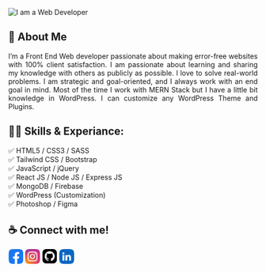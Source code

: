 ![I am a Web Developer](https://github.com/towfiqislambd/towfiqislambd/blob/main/Blue%20White%20Modern%20Online%20Business%20Webinar%20Banner.png)

## 🚀 About Me
<p align="justify">I’m a Front End Web developer passionate about making error-free websites with 100% client satisfaction. I am passionate about learning and sharing my knowledge with others as publicly as possible. I love to solve real-world problems. I am strategic and goal-oriented, and I always work with an end goal in mind. Most of the time I work with MERN Stack but I have a little bit knowledge in WordPress. I can customize any WordPress Theme and Plugins.</p>

## 👨‍💻 Skills & Experiance: 
✅ HTML5 / CSS3 / SASS <br>
✅ Tailwind CSS / Bootstrap <br> 
✅ JavaScript / jQuery <br>
✅ React JS / Node JS / Express JS <br>
✅ MongoDB / Firebase <br>
✅ WordPress (Customization) <br>
✅ Photoshop / Figma

## ☕ Connect with me!
[<img src='https://github.com/towfiqislambd/towfiqislambd/blob/main/img/facebook.png' alt='facebook' height='30'>](https://www.facebook.com/towfiqislambd)  [<img src='https://github.com/towfiqislambd/towfiqislambd/blob/main/img/instagram.png' alt='instagram' height='30'>](https://www.instagram.com/towfiqislambd/) [<img src='https://github.com/towfiqislambd/towfiqislambd/blob/main/img/github.png' alt='github' height='31'>](https://github.com/towfiqislambd) [<img src='https://github.com/towfiqislambd/towfiqislambd/blob/main/img/linkedin.png' alt='linkedin' height='30'>](https://www.linkedin.com/in/towfiqislambd) 
